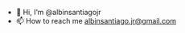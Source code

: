 - 👋 Hi, I’m @albinsantiagojr
- 📫 How to reach me albinsantiago.jr@gmail.com

<!---
albinsantiagojr/albinsantiagojr is a ✨ special ✨ repository because its `README.md` (this file) appears on your GitHub profile.
You can click the Preview link to take a look at your changes.
--->
